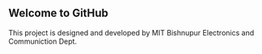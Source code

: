 ## Welcome to GitHub 
This project is designed and developed by MIT Bishnupur Electronics and Communiction Dept.
